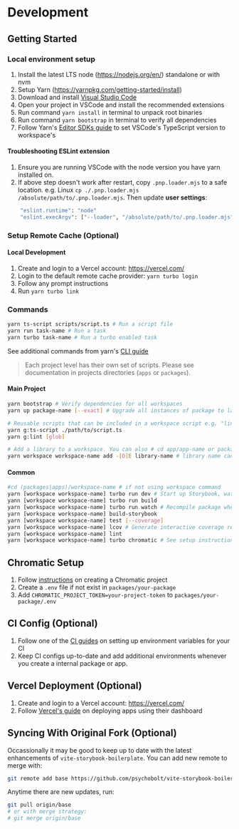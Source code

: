 # Development

## Getting Started

### Local environment setup

1. Install the latest LTS node (https://nodejs.org/en/) standalone or with nvm
2. Setup Yarn (https://yarnpkg.com/getting-started/install)
3. Download and install [Visual Studio Code](https://code.visualstudio.com/)
4. Open your project in VSCode and install the recommended extensions
5. Run command `yarn install` in terminal to unpack root binaries
6. Run command `yarn bootstrap` in terminal to verify all dependencies
7. Follow Yarn's [Editor SDKs guide](https://yarnpkg.com/getting-started/editor-sdks#vscode) to set VSCode's TypeScript version to workspace's

#### Troubleshooting ESLint extension

1. Ensure you are running VSCode with the node version you have yarn installed on.
2. If above step doesn't work after restart, copy `.pnp.loader.mjs` to a safe location. e.g. Linux `cp ./.pnp.loader.mjs /absolute/path/to/.pnp.loader.mjs`. Then update __user settings__:
```sh
    "eslint.runtime": "node"
    "eslint.execArgv": ["--loader", "/absolute/path/to/.pnp.loader.mjs"]
```

### Setup Remote Cache (Optional)

#### Local Development 

1. Create and login to a Vercel account: https://vercel.com/
2. Login to the default remote cache provider: ```yarn turbo login```
3. Follow any prompt instructions
4. Run ```yarn turbo link```

### Commands

```sh
yarn ts-script scripts/script.ts # Run a script file
yarn run task-name # Run a task
yarn turbo task-name # Run a turbo enabled task
```

See additional commands from yarn's [CLI guide](https://yarnpkg.com/cli)

> Each project level has their own set of scripts. Please see documentation in projects directories (`apps` or `packages`).

#### Main Project

```sh
yarn bootstrap # Verify dependencies for all workspaces
yarn up package-name [--exact] # Upgrade all instances of package to latest release

# Reusable scripts that can be included in a workspace script e.g. "lint": "yarn g:lint .",
yarn g:ts-script ./path/to/script.ts
yarn g:lint [glob]

# Add a library to a workspace. You can also # cd app/app-name or packages/package-name and run `yarn add -[D]E library-name`
yarn workspace workspace-name add -[D]E library-name # library name can be a internal package
```

#### Common

```sh
#cd (packages|apps)/workspace-name # if not using workspace command
yarn [workspace workspace-name] turbo run dev # Start up Storybook, watch, etc...
yann [workspace workspace-name] turbo run build
yarn [workspace workspace-name] turbo run watch # Recompile package when a file changes 
yarn [workspace workspace-name] build-storybook
yarn [workspace workspace-name] test [--coverage]
yarn [workspace workspace-name] lcov # Generate interactive coverage report (after running test coverage command above)
yarn [workspace workspace-name] lint
yarn [workspace workspace-name] turbo chromatic # See setup instructions below
```

## Chromatic Setup

1. Follow [instructions](https://www.chromatic.com/docs/setup) on creating a Chromatic project
2. Create a `.env` file if not exist in `packages/your-package`
3. Add `CHROMATIC_PROJECT_TOKEN=your-project-token` to `packages/your-package/.env`

## CI Config (Optional)

1. Follow one of the [CI guides](https://turbo.build/repo/docs/ci) on setting up environment variables for your CI
3. Keep CI configs up-to-date and add additional environments whenever you create a internal package or app.

## Vercel Deployment (Optional)

1. Create and login to a Vercel account: https://vercel.com/
2. Follow [Vercel's guide](https://vercel.com/docs/concepts/monorepos#using-monorepos-with-vercel-dashboard) on deploying apps using their dashboard

## Syncing With Original Fork (Optional)

Occassionally it may be good to keep up to date with the latest enhancements of `vite-storybook-boilerplate`. You can add new remote to merge with: 

```sh
git remote add base https://github.com/psychobolt/vite-storybook-boilerplate.git
```

Anytime there are new updates, run:
```sh
git pull origin/base 
# or with merge strategy: 
# git merge origin/base
```